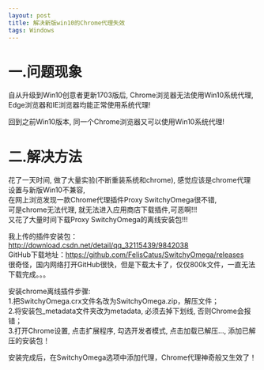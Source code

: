 ```yaml
---
layout: post
title: 解决新版win10的Chrome代理失效
tags: Windows
---
```

# 一.问题现象

自从升级到Win10创意者更新1703版后, Chrome浏览器无法使用Win10系统代理,     
Edge浏览器和IE浏览器均能正常使用系统代理!      

回到之前Win10版本, 同一个Chrome浏览器又可以使用Win10系统代理!      

# 二.解决方法

花了一天时间, 做了大量实验(不断重装系统和chrome), 感觉应该是chrome代理设置与新版Win10不兼容,    
在网上浏览发现一款Chrome代理插件Proxy SwitchyOmega很不错,    
可是chrome无法代理, 就无法进入应用商店下载插件,可恶啊!!!     
又花了大量时间下载Proxy SwitchyOmega的离线安装包!!!     

我上传的插件安装包：http://download.csdn.net/detail/qq_32115439/9842038    
GitHub下载地址：https://github.com/FelisCatus/SwitchyOmega/releases    
很奇怪，国内网络打开GitHub很快，但是下载太卡了，仅仅800k文件，一直无法下载完成。。。

安装chrome离线插件步骤:    
	1.把SwitchyOmega.crx文件名改为SwitchyOmega.zip，解压文件；    
	2.将安装包_metadata文件夹改为metadata, 必须去掉下划线, 否则Chrome会报错；        
	3.打开Chrome设置, 点击扩展程序, 勾选开发者模式, 点击加载已解压..., 添加已解压的安装包！   

安装完成后，在SwitchyOmega选项中添加代理，Chrome代理神奇般又生效了！